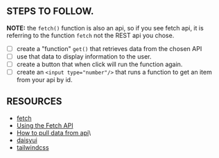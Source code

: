 ## STEPS TO FOLLOW.

**NOTE:** the `fetch()` function is also an api, so if you see fetch api, it is referring to the function `fetch` not the REST api you chose.

- [ ] create a "function" `get()` that retrieves data from the chosen API
- [ ] use that data to display information to the user.
- [ ] create a button that when click will run the function again.
- [ ] create an `<input type="number"/>` that runs a function to get an item from your api by id.

## RESOURCES

- [fetch](https://developer.mozilla.org/en-US/docs/Web/API/Fetch_API)
- [Using the Fetch API](https://developer.mozilla.org/en-US/docs/Web/API/Fetch_API/Using_Fetch)
- [How to pull data from api](https://rapidapi.com/blog/how-to-use-an-api-with-javascript/)\
- [daisyui](https://daisyui.com)
- [tailwindcss](https://tailwindcss.com/docs)
